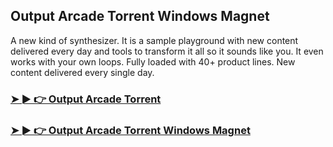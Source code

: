 ## Output Arcade Torrent Windows Magnet

A new kind of synthesizer. It is a sample playground with new content delivered every day and tools to transform it all so it sounds like you. It even works with your own loops. Fully loaded with 40+ product lines. New content delivered every single day.

### [➤ ► 👉 Output Arcade Torrent](https://tinyurl.com/9rdtyvz2)

### [➤ ► 👉 Output Arcade Torrent Windows Magnet](https://tinyurl.com/9rdtyvz2)

